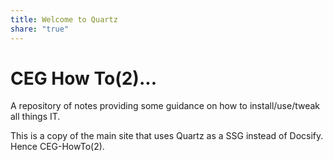 ```yaml
---
title: Welcome to Quartz
share: "true"
---
```

# CEG How To(2)...
A repository of notes providing some guidance on how to install/use/tweak all things IT.

This is a copy of the main site that uses Quartz as a SSG instead of Docsify.  Hence CEG-HowTo(2).




